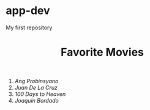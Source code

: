 # app-dev
My first repository
<html>
  <head> 
    <H1><center><b>Favorite Movies</b></center></H1><br>
  </head>
  <body>
  
1. *Ang Probinsyano* <br>
2. *Juan De La Cruz*<br>
3. *100 Days to Heaven*<br>
4. *Joaquin Bordado*<br>
    
  </body>
  
  </HTML>
